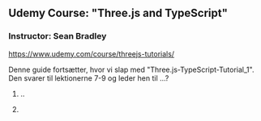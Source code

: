 ## Udemy Course: "Three.js and TypeScript"

### Instructor: Sean Bradley

https://www.udemy.com/course/threejs-tutorials/

Denne guide fortsætter, hvor vi slap med "Three.js-TypeScript-Tutorial_1". Den svarer til lektionerne 7-9 og leder hen til ...?

1. ..

2. 

   
